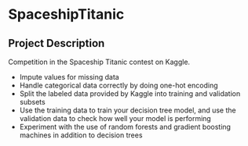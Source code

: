 # SpaceshipTitanic

## Project Description

Competition in the Spaceship Titanic contest on Kaggle.

- Impute values for missing data
- Handle categorical data correctly by doing one-hot encoding
- Split the labeled data provided by Kaggle into training and validation subsets
- Use the training data to train your decision tree model, and use the validation data to check how well your model is performing
- Experiment with the use of random forests and gradient boosting machines in addition to decision trees
